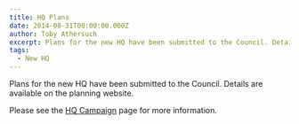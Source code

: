 ```yaml
---
title: HQ Plans
date: 2014-08-31T00:00:00.000Z
author: Toby Athersuch
excerpt: Plans for the new HQ have been submitted to the Council. Details are available on the planning website.
tags:
  - New HQ
---
```


Plans for the new HQ have been submitted to the Council. Details are available on the planning website.

Please see the [HQ Campaign](/hq-campaign) page for more information.